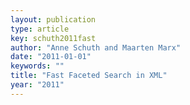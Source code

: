 ```yaml
---
layout: publication
type: article
key: schuth2011fast
author: "Anne Schuth and Maarten Marx"
date: "2011-01-01"
keywords: ""
title: "Fast Faceted Search in XML"
year: "2011"
---
```

